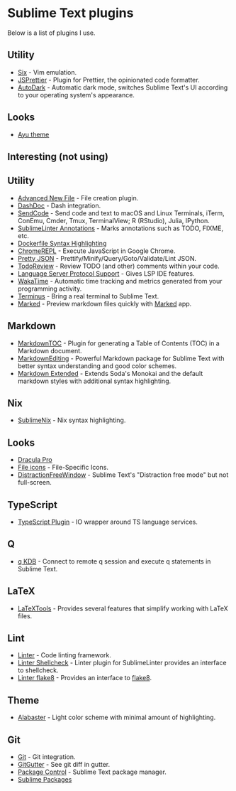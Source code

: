 # Sublime Text plugins

Below is a list of plugins I use.

## Utility

* [Six](https://github.com/guillermooo/Six) - Vim emulation.
* [JSPrettier](https://github.com/jonlabelle/SublimeJsPrettier) - Plugin for Prettier, the opinionated code formatter.
* [AutoDark](https://github.com/jrappen/sublime-auto-dark) - Automatic dark mode, switches Sublime Text's UI according to your operating system's appearance.

## Looks

* [Ayu theme](https://github.com/dempfi/ayu)

## Interesting \(not using\)

## Utility

* [Advanced New File](https://github.com/skuroda/Sublime-AdvancedNewFile) - File creation plugin.
* [DashDoc](https://github.com/farcaller/DashDoc) - Dash integration.
* [SendCode](https://github.com/randy3k/SendCode) - Send code and text to macOS and Linux Terminals, iTerm, ConEmu, Cmder, Tmux, TerminalView; R \(RStudio\), Julia, IPython.
* [SublimeLinter Annotations](https://github.com/SublimeLinter/SublimeLinter-annotations) - Marks annotations such as TODO, FIXME, etc.
* [Dockerfile Syntax Highlighting](https://github.com/asbjornenge/Docker.tmbundle)
* [ChromeREPL](https://github.com/acarabott/ChromeREPL) - Execute JavaScript in Google Chrome.
* [Pretty JSON](https://github.com/dzhibas/SublimePrettyJson) - Prettify/Minify/Query/Goto/Validate/Lint JSON.
* [TodoReview](https://github.com/jonathandelgado/SublimeTodoReview) - Review TODO \(and other\) comments within your code.
* [Language Server Protocol Support](https://github.com/tomv564/LSP) - Gives LSP IDE features.
* [WakaTime](https://wakatime.com/sublime-text) - Automatic time tracking and metrics generated from your programming activity.
* [Terminus](https://github.com/randy3k/Terminus) - Bring a real terminal to Sublime Text.
* [Marked](https://github.com/icio/sublime-text-marked) - Preview markdown files quickly with [Marked](http://marked2app.com) app.

## Markdown

* [MarkdownTOC](https://github.com/naokazuterada/MarkdownTOC) - Plugin for generating a Table of Contents \(TOC\) in a Markdown document.
* [MarkdownEditing](https://github.com/SublimeText-Markdown/MarkdownEditing) - Powerful Markdown package for Sublime Text with better syntax understanding and good color schemes.
* [Markdown Extended](https://github.com/jonschlinkert/sublime-markdown-extended) - Extends Soda's Monokai and the default markdown styles with additional syntax highlighting.

## Nix

* [SublimeNix](https://github.com/wmertens/sublime-nix) - Nix syntax highlighting.

## Looks

* [Dracula Pro](https://draculatheme.com/pro/)
* [File icons](https://github.com/ihodev/a-file-icon) - File-Specific Icons.
* [DistractionFreeWindow](https://github.com/aziz/DistractionFreeWindow) - Sublime Text's "Distraction free mode" but not full-screen.

## TypeScript

* [TypeScript Plugin](https://github.com/Microsoft/TypeScript-Sublime-Plugin) - IO wrapper around TS language services.

## Q

* [q KDB](https://github.com/komsit37/sublime-q) - Connect to remote q session and execute q statements in Sublime Text.

## LaTeX

* [LaTeXTools](https://github.com/SublimeText/LaTeXTools) - Provides several features that simplify working with LaTeX files.

## Lint

* [Linter](https://github.com/SublimeLinter/SublimeLinter) - Code linting framework.
* [Linter Shellcheck](https://github.com/SublimeLinter/SublimeLinter-shellcheck) - Linter plugin for SublimeLinter provides an interface to shellcheck.
* [Linter flake8](https://github.com/SublimeLinter/SublimeLinter-flake8) - Provides an interface to [flake8](http://flake8.readthedocs.org/en/latest/).

## Theme

* [Alabaster](https://github.com/tonsky/sublime-scheme-alabaster) - Light color scheme with minimal amount of highlighting.

## Git

* [Git](https://github.com/kemayo/sublime-text-git) - Git integration.
* [GitGutter](https://github.com/jisaacks/GitGutter) - See git diff in gutter.
* [Package Control](https://packagecontrol.io/) - Sublime Text package manager.
* [Sublime Packages](https://github.com/sublimehq/Packages)

